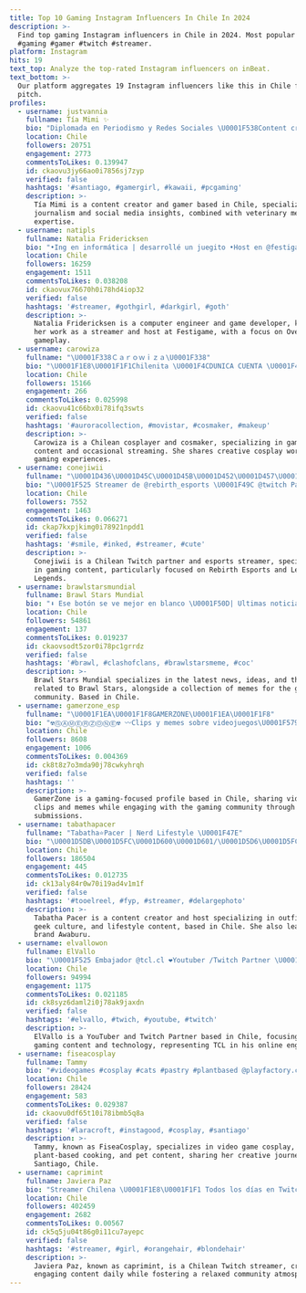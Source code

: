 ```yaml
---
title: Top 10 Gaming Instagram Influencers In Chile In 2024
description: >-
  Find top gaming Instagram influencers in Chile in 2024. Most popular hashtags:
  #gaming #gamer #twitch #streamer.
platform: Instagram
hits: 19
text_top: Analyze the top-rated Instagram influencers on inBeat.
text_bottom: >-
  Our platform aggregates 19 Instagram influencers like this in Chile for you to
  pitch.
profiles:
  - username: justvannia
    fullname: Tía Mimi ✨
    bio: "Diplomada en Periodismo y Redes Sociales \U0001F538Content creator / Gamer \U0001F538Médico Veterinaria Contacto: vannia.bn@gmail.com"
    location: Chile
    followers: 20751
    engagement: 2773
    commentsToLikes: 0.139947
    id: ckaovu3jy66ao0i7856sj7zyp
    verified: false
    hashtags: '#santiago, #gamergirl, #kawaii, #pcgaming'
    description: >-
      Tía Mimi is a content creator and gamer based in Chile, specializing in
      journalism and social media insights, combined with veterinary medicine
      expertise.
  - username: natipls
    fullname: Natalia Fridericksen
    bio: "•Ing en informática | desarrollé un juegito •Host en @festigame \U0001F3A4 •Overwatch player @cosmicpirates.cp \U0001F3AE •Streamer | \U0001F4E9nat.fridericksen@gmail.com \U0001D572\U0001D594\U0001D599\U0001D58D"
    location: Chile
    followers: 16259
    engagement: 1511
    commentsToLikes: 0.038208
    id: ckaovux76670h0i78hd4iop32
    verified: false
    hashtags: '#streamer, #gothgirl, #darkgirl, #goth'
    description: >-
      Natalia Fridericksen is a computer engineer and game developer, known for
      her work as a streamer and host at Festigame, with a focus on Overwatch
      gameplay.
  - username: carowiza
    fullname: "\U0001F338Ｃａｒｏｗｉｚａ\U0001F338"
    bio: "\U0001F1E8\U0001F1F1Chilenita \U0001F4CDUNICA CUENTA \U0001F4AE Cosplayer & Cosmaker @carowizacosplay \U0001F3AE Gamer \U0001F5B1Streamer Ocasional ✨️ \U0001F48C carowiza.carowis@gmail.com Redes"
    location: Chile
    followers: 15166
    engagement: 266
    commentsToLikes: 0.025998
    id: ckaovu41c66bx0i78ifq3swts
    verified: false
    hashtags: '#auroracollection, #movistar, #cosmaker, #makeup'
    description: >-
      Carowiza is a Chilean cosplayer and cosmaker, specializing in gaming
      content and occasional streaming. She shares creative cosplay works and
      gaming experiences.
  - username: conejiwii
    fullname: "\U0001D436\U0001D45C\U0001D45B\U0001D452\U0001D457\U0001D456\U0001D464\U0001D456 ♡"
    bio: "\U0001F525 Streamer de @rebirth_esports \U0001F49C @twitch Partner & #leaguepartner \U0001F338 Cuenta secundaria @conejiwix"
    location: Chile
    followers: 7552
    engagement: 1463
    commentsToLikes: 0.066271
    id: ckap7kxpjkimg0i78921npdd1
    verified: false
    hashtags: '#smile, #inked, #streamer, #cute'
    description: >-
      Conejiwii is a Chilean Twitch partner and esports streamer, specializing
      in gaming content, particularly focused on Rebirth Esports and League of
      Legends.
  - username: brawlstarsmundial
    fullname: Brawl Stars Mundial
    bio: "⬇️ Ese botón se ve mejor en blanco \U0001F50D| Ultimas noticias, ideas, teorías ⚔️| Partner: @kanbayt \U0001F602| Los mejores memes de Brawl Stars"
    location: Chile
    followers: 54861
    engagement: 137
    commentsToLikes: 0.019237
    id: ckaovsodt5zor0i78pc1grrdz
    verified: false
    hashtags: '#brawl, #clashofclans, #brawlstarsmeme, #coc'
    description: >-
      Brawl Stars Mundial specializes in the latest news, ideas, and theories
      related to Brawl Stars, alongside a collection of memes for the gaming
      community. Based in Chile.
  - username: gamerzone_esp
    fullname: "\U0001F1EA\U0001F1F8GAMERZONE\U0001F1EA\U0001F1F8"
    bio: "☢ⒼⒶⓂⒺⓇⓏⓄⓃⒺ☢ 〰Clips y memes sobre videojuegos\U0001F579 〰Manda tus clips al correo\U0001F4E9 o a DM\U0001F4EB Código descuento: GamerzoneESP"
    location: Chile
    followers: 8608
    engagement: 1006
    commentsToLikes: 0.004369
    id: ck8t8z7o3mda90j78cwkyhrqh
    verified: false
    hashtags: ''
    description: >-
      GamerZone is a gaming-focused profile based in Chile, sharing video game
      clips and memes while engaging with the gaming community through user
      submissions.
  - username: tabathapacer
    fullname: "Tabatha⭐️Pacer | Nerd Lifestyle \U0001F47E"
    bio: "\U0001D5DB\U0001D5FC\U0001D600\U0001D601/\U0001D5D6\U0001D5FC\U0001D5FB\U0001D601\U0001D5F2\U0001D5FB\U0001D601 \U0001D5D6\U0001D5FF\U0001D5F2\U0001D5EE\U0001D601\U0001D5FC\U0001D5FF\U0001F525 \U0001D5E2\U0001D602\U0001D601\U0001D5F3\U0001D5F6\U0001D601-\U0001D5E0\U0001D5EE\U0001D5F8\U0001D5F2\U0001D5E8\U0001D5FD | \U0001D5DA\U0001D5F2\U0001D5F2\U0001D5F8 \U0001D5F1\U0001D5F2 \U0001F496 CEO @awaburu \U0001FAE7 @ac_managementcl ✨"
    location: Chile
    followers: 186504
    engagement: 445
    commentsToLikes: 0.012735
    id: ck13aly84r0w70i19ad4v1m1f
    verified: false
    hashtags: '#tooelreel, #fyp, #streamer, #delargephoto'
    description: >-
      Tabatha Pacer is a content creator and host specializing in outfit-making,
      geek culture, and lifestyle content, based in Chile. She also leads the
      brand Awaburu.
  - username: elvallowon
    fullname: ElVallo
    bio: "\U0001F525 Embajador @tcl.cl ❤Youtuber /Twitch Partner \U0001F49C \U0001F440 Correo comercial: elvallocontacto@gmail.com"
    location: Chile
    followers: 94994
    engagement: 1175
    commentsToLikes: 0.021185
    id: ck8syz6daml2i0j78ak9jaxdn
    verified: false
    hashtags: '#elvallo, #twich, #youtube, #twitch'
    description: >-
      ElVallo is a YouTuber and Twitch Partner based in Chile, focusing on
      gaming content and technology, representing TCL in his online engagements.
  - username: fiseacosplay
    fullname: Tammy
    bio: "#videogames #cosplay #cats #pastry #plantbased @playfactory.cl fiseacosplay@gmail.com www.twitch.tv/FiseaGaming Santiago, Chile \U0001F1E8\U0001F1F1"
    location: Chile
    followers: 28424
    engagement: 583
    commentsToLikes: 0.029387
    id: ckaovu0df65t10i78ibmb5q8a
    verified: false
    hashtags: '#laracroft, #instagood, #cosplay, #santiago'
    description: >-
      Tammy, known as FiseaCosplay, specializes in video game cosplay,
      plant-based cooking, and pet content, sharing her creative journey from
      Santiago, Chile.
  - username: caprimint
    fullname: Javiera Paz
    bio: "Streamer Chilena \U0001F1E8\U0001F1F1 Todos los días en Twitch Acá de tranquiss ( ˘ ³˘)♥ Mail ✉️: Contacto@Caprimint.tv"
    location: Chile
    followers: 402459
    engagement: 2682
    commentsToLikes: 0.00567
    id: ck5q5ju04t86g0i11cu7ayepc
    verified: false
    hashtags: '#streamer, #girl, #orangehair, #blondehair'
    description: >-
      Javiera Paz, known as caprimint, is a Chilean Twitch streamer, creating
      engaging content daily while fostering a relaxed community atmosphere.
---
```


